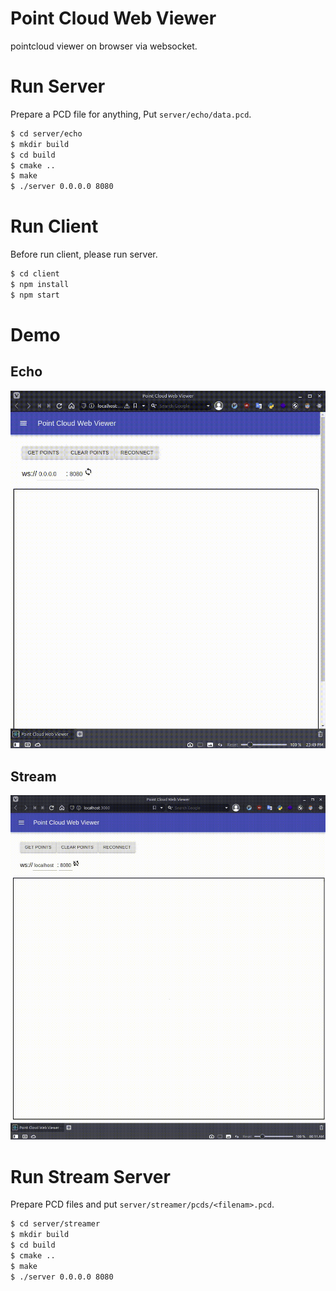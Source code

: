 # Point Cloud Web Viewer

pointcloud viewer on browser via websocket.

# Run Server

Prepare a PCD file for anything,
Put `server/echo/data.pcd`.

```bash
$ cd server/echo
$ mkdir build
$ cd build
$ cmake ..
$ make
$ ./server 0.0.0.0 8080
```

# Run Client

Before run client, please run server.

```bash
$ cd client
$ npm install
$ npm start
```

# Demo

## Echo

![files](./demo/point-cloud-web-viewer-simple-demo.gif)

## Stream

![files](./demo/point-cloud-web-viewer-stream-demo.gif)

# Run Stream Server

Prepare PCD files and put `server/streamer/pcds/<filenam>.pcd`.

```bash
$ cd server/streamer
$ mkdir build
$ cd build
$ cmake ..
$ make
$ ./server 0.0.0.0 8080
```
